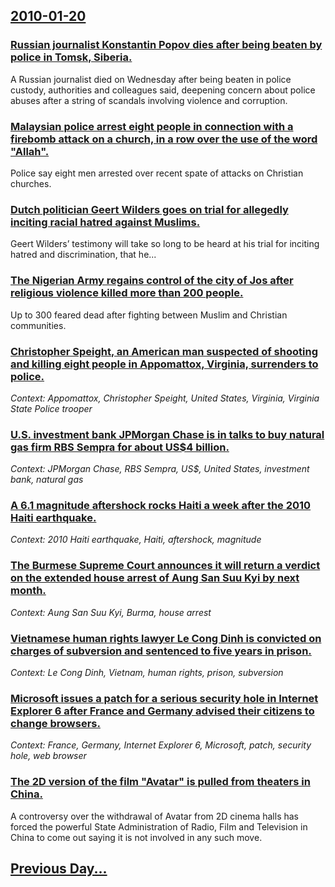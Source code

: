 ## [2010-01-20](/news/2010/01/20/index.md)

### [Russian journalist Konstantin Popov dies after being beaten by police in Tomsk, Siberia. ](/news/2010/01/20/russian-journalist-konstantin-popov-dies-after-being-beaten-by-police-in-tomsk-siberia.md)
A Russian journalist died on Wednesday after being beaten in police custody, authorities and colleagues said, deepening concern about police abuses after a string of scandals involving violence and corruption.

### [Malaysian police arrest eight people in connection with a firebomb attack on a church, in a row over the use of the word "Allah". ](/news/2010/01/20/malaysian-police-arrest-eight-people-in-connection-with-a-firebomb-attack-on-a-church-in-a-row-over-the-use-of-the-word-allah.md)
Police say eight men arrested over recent spate of attacks on Christian churches.

### [Dutch politician Geert Wilders goes on trial for allegedly inciting racial hatred against Muslims. ](/news/2010/01/20/dutch-politician-geert-wilders-goes-on-trial-for-allegedly-inciting-racial-hatred-against-muslims.md)
Geert Wilders&#8217; testimony will take so long to be heard at his trial for inciting hatred and discrimination, that he...

### [The Nigerian Army regains control of the city of Jos after religious violence killed more than 200 people. ](/news/2010/01/20/the-nigerian-army-regains-control-of-the-city-of-jos-after-religious-violence-killed-more-than-200-people.md)
Up to 300 feared dead after fighting between Muslim and Christian communities.

### [Christopher Speight, an American man suspected of shooting and killing eight people in Appomattox, Virginia, surrenders to police. ](/news/2010/01/20/christopher-speight-an-american-man-suspected-of-shooting-and-killing-eight-people-in-appomattox-virginia-surrenders-to-police.md)
_Context: Appomattox, Christopher Speight, United States, Virginia, Virginia State Police trooper_

### [U.S. investment bank JPMorgan Chase is in talks to buy natural gas firm RBS Sempra for about US$4 billion. ](/news/2010/01/20/u-s-investment-bank-jpmorgan-chase-is-in-talks-to-buy-natural-gas-firm-rbs-sempra-for-about-us-4-billion.md)
_Context: JPMorgan Chase, RBS Sempra, US$, United States, investment bank, natural gas_

### [A 6.1 magnitude aftershock rocks Haiti a week after the 2010 Haiti earthquake. ](/news/2010/01/20/a-6-1-magnitude-aftershock-rocks-haiti-a-week-after-the-2010-haiti-earthquake.md)
_Context: 2010 Haiti earthquake, Haiti, aftershock, magnitude_

### [The Burmese Supreme Court announces it will return a verdict on the extended house arrest of Aung San Suu Kyi by next month. ](/news/2010/01/20/the-burmese-supreme-court-announces-it-will-return-a-verdict-on-the-extended-house-arrest-of-aung-san-suu-kyi-by-next-month.md)
_Context: Aung San Suu Kyi, Burma, house arrest_

### [Vietnamese human rights lawyer Le Cong Dinh is convicted on charges of subversion and sentenced to five years in prison. ](/news/2010/01/20/vietnamese-human-rights-lawyer-le-cong-dinh-is-convicted-on-charges-of-subversion-and-sentenced-to-five-years-in-prison.md)
_Context: Le Cong Dinh, Vietnam, human rights, prison, subversion_

### [Microsoft issues a patch for a serious security hole in Internet Explorer 6 after France and Germany advised their citizens to change browsers. ](/news/2010/01/20/microsoft-issues-a-patch-for-a-serious-security-hole-in-internet-explorer-6-after-france-and-germany-advised-their-citizens-to-change-browse.md)
_Context: France, Germany, Internet Explorer 6, Microsoft, patch, security hole, web browser_

### [The 2D version of the film "Avatar" is pulled from theaters in China.](/news/2010/01/20/the-2d-version-of-the-film-avatar-is-pulled-from-theaters-in-china.md)
A controversy over the withdrawal of Avatar from 2D cinema halls has forced the powerful State Administration of Radio, Film and Television in China to come out saying it is not involved in any such move.

## [Previous Day...](/news/2010/01/19/index.md)

